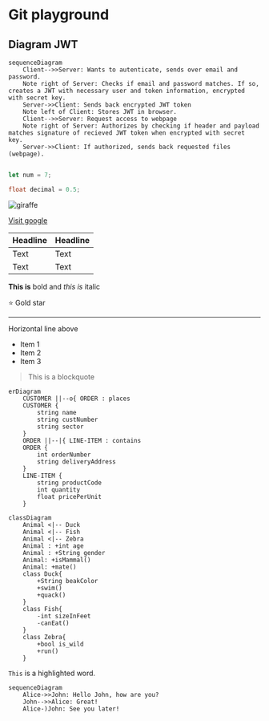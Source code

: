 # Git playground
## Diagram JWT
```mermaid
sequenceDiagram
	Client-->>Server: Wants to autenticate, sends over email and password.
	Note right of Server: Checks if email and password matches. If so, creates a JWT with necessary user and token information, encrypted with secret key.
	Server->>Client: Sends back encrypted JWT token
	Note left of Client: Stores JWT in browser.
	Client-->>Server: Request access to webpage
	Note right of Server: Authorizes by checking if header and payload matches signature of recieved JWT token when encrypted with secret key.
	Server->>Client: If authorized, sends back requested files (webpage).
	
```
```javascript
let num = 7;
```

```JAVA
float decimal = 0.5;
```

![giraffe](https://images.unsplash.com/photo-1626548307930-deac221f87d9?ixlib=rb-1.2.1&ixid=MnwxMjA3fDB8MHxwaG90by1wYWdlfHx8fGVufDB8fHx8&auto=format&fit=crop&w=834&q=80)


[Visit google](https://www.google.com)

|Headline|Headline|
|---|---|
|Text|Text|
|Text|Text|

**This is** bold and *this is* italic

:star: Gold star

---

Horizontal line above

- Item 1
- Item 2
- Item 3

> This is a blockquote

```mermaid
erDiagram
    CUSTOMER ||--o{ ORDER : places
    CUSTOMER {
        string name
        string custNumber
        string sector
    }
    ORDER ||--|{ LINE-ITEM : contains
    ORDER {
        int orderNumber
        string deliveryAddress
    }
    LINE-ITEM {
        string productCode
        int quantity
        float pricePerUnit
    }
```

```mermaid
classDiagram
    Animal <|-- Duck
    Animal <|-- Fish
    Animal <|-- Zebra
    Animal : +int age
    Animal : +String gender
    Animal: +isMammal()
    Animal: +mate()
    class Duck{
        +String beakColor
        +swim()
        +quack()
    }
    class Fish{
        -int sizeInFeet
        -canEat()
    }
    class Zebra{
        +bool is_wild
        +run()
    }
 ```

`This` is a highlighted word.

```mermaid
sequenceDiagram
    Alice->>John: Hello John, how are you?
    John-->>Alice: Great!
    Alice-)John: See you later!
```

